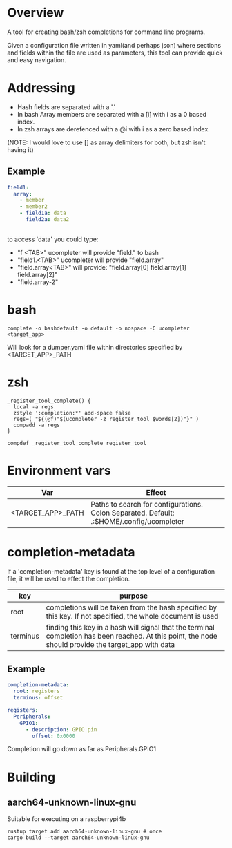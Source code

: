 # Overview

A tool for creating bash/zsh completions for command line programs.

Given a configuration file written in yaml(and perhaps json) where sections and fields within the file 
are used as parameters, this tool can provide quick and easy navigation.

# Addressing
* Hash fields are separated with a '.'
* In bash Array members are separated with a [i] with i as a 0 based index.  
* In zsh arrays are derefenced with a @i with i as a zero based index.

(NOTE:  I would love to use [] as array delimiters for both, but zsh isn't having it)

## Example

```yaml
field1:
  array:
    - member
    - member2
    - field1a: data
      field2a: data2
        

```
to access 'data' you could type:
* "f &lt;TAB&gt;" ucompleter will provide "field." to bash
* "field1.&lt;TAB&gt;" ucompleter will provide "field.array"
* "field.array&lt;TAB&gt;" will provide: "field.array[0] field.array[1] field.array[2]"
* "field.array-2"

# bash

```
complete -o bashdefault -o default -o nospace -C ucompleter <target_app>
```

Will look for a dumper.yaml file within directories specified by &lt;TARGET_APP&gt;_PATH

# zsh

```
_register_tool_complete() {
  local -a regs
  zstyle ':completion:*' add-space false
  regs=( "${(@f)"$(ucompleter -z register_tool $words[2])"}" )
  compadd -a regs
}

compdef _register_tool_complete register_tool
```

# Environment vars

| Var               | Effect                                                                                     |
|-------------------|--------------------------------------------------------------------------------------------|
| <TARGET_APP>_PATH | Paths to search for configurations.  Colon Separated.  Default: .:$HOME/.config/ucompleter |                                                    

# completion-metadata

If a 'completion-metadata' key is found at the top level of a configuration file, it will be used to effect the completion.

| key      | purpose                                                                                                                                                 |
|----------|---------------------------------------------------------------------------------------------------------------------------------------------------------|
| root     | completions will be taken from the hash specified by this key. If not specified, the whole document is used                                             |      
| terminus | finding this key in a hash will signal that the terminal completion has been reached.   At this point, the node should provide the target_app with data |



## Example

```yaml
completion-metadata:
  root: registers
  terminus: offset

registers:
  Peripherals:
    GPIO1:
      - description: GPIO pin
        offset: 0x0000
```
Completion will go down as far as Peripherals.GPIO1 

# Building

## aarch64-unknown-linux-gnu

Suitable for executing on a raspberrypi4b

```aiignore
rustup target add aarch64-unknown-linux-gnu # once
cargo build --target aarch64-unknown-linux-gnu
```